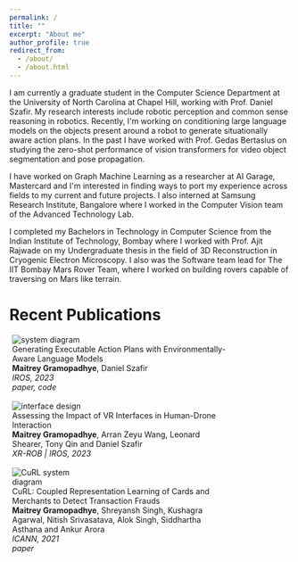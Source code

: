 ```yaml
---
permalink: /
title: ""
excerpt: "About me"
author_profile: true
redirect_from: 
  - /about/
  - /about.html
---
```


<style>
/* Float four columns side by side */
.column {
  float: left;
  width: 25%;
  padding: 0 10px;
}

/* Remove extra left and right margins, due to padding in columns */
.row {margin: 0 -5px;}

/* Clear floats after the columns */
.row:after {
  content: "";
  display: table;
  clear: both;
}

/* Style the counter cards */
.card {
<!--   box-shadow: 0 4px 8px 0 rgba(0, 0, 0, 0.2); /* this adds the "card" effect */ -->
  padding: 16px;
<!--   text-align: center; -->
<!--   background-color: #f1f1f1; -->
}

/* Responsive columns - one column layout (vertical) on small screens */
@media screen and (max-width: 600px) {
  .column {
    width: 100%;
    display: block;
    margin-bottom: 20px;
  }
}
  
a:link {
  text-decoration: none;
}
</style>

I am currently a graduate student in the <a href="https://cs.unc.edu">Computer Science Department</a> at the <a href="https://www.unc.edu">University of North Carolina at Chapel Hill</a>, working with Prof. <a href="https://www.danszafir.com">Daniel Szafir</a>. My research interests include robotic perception and common sense reasoning in robotics. Recently, I'm working on conditioning large language models on the objects present around a robot to generate situationally aware action plans. In the past I have worked with Prof. <a href="https://www.gedasbertasius.com">Gedas Bertasius</a> on studying the zero-shot performance of vision transformers for video object segmentation and pose propagation.

I have worked on Graph Machine Learning as a researcher at <a href="https://www.mastercard.co.in/en-in.html">AI Garage, Mastercard</a> and I'm interested in finding ways to port my experience across fields to my current and future projects. I also interned at <a href="https://research.samsung.com/sri-b">Samsung Research Institute, Bangalore</a> where I worked in the Computer Vision team of the Advanced Technology Lab.

I completed my Bachelors in Technology in <a href="https://www.cse.iitb.ac.in">Computer Science</a> from the <a href="https://www.iitb.ac.in">Indian Institute of Technology, Bombay</a> where I worked with Prof. <a href="https://www.cse.iitb.ac.in/~ajitvr">Ajit Rajwade</a> on my <a href="https://maitreygram.github.io/thesis/BTP_Report_2.pdf">Undergraduate thesis</a> in the field of 3D Reconstruction in Cryogenic Electron Microscopy. I also was the Software team lead for <a href="https://iitbmartian.github.io">The IIT Bombay Mars Rover Team</a>, where I worked on building rovers capable of traversing on Mars like terrain.

# Recent Publications

<div class="row">
  <div class="column">
    <div class="card">
      <img alt="system diagram" src="https://user-images.githubusercontent.com/24911348/195924327-b4230fe0-e6ec-4cfe-acf5-3ebf3db022a9.png"/>
    </div>
  </div>
  <div class="column" style="width: 75%;">
    <div class="card">
      <a href="https://maitreygram.github.io/publication/Scene-aware-language-planner">Generating Executable Action Plans with Environmentally-Aware Language Models</a>
    </div>
    <div class="card">
      <b>Maitrey Gramopadhye</b>, Daniel Szafir
    </div>
    <div class="card">
      <i>IROS, 2023</i>
    </div>
    <div class="card">
      <i><a href="https://arxiv.org/abs/2210.04964">paper</a>, <a href="https://github.com/hri-ironlab/scene_aware_language_planner">code</a></i>
    </div>
  </div>
</div>
<br>


<div class="row">
  <div class="column">
    <div class="card">
      <img alt="interface design" src="https://github.com/maitreygram/maitreygram.github.io/assets/24911348/6ff2cc18-96cf-4b6e-a689-eba30d6efac8"/>
    </div>
  </div>
  <div class="column" style="width: 75%;">
    <div class="card">
      <a href="https://maitreygram.github.io/publication/VR-or-not">Assessing the Impact of VR Interfaces in Human-Drone Interaction</a>
    </div>
    <div class="card">
      <b>Maitrey Gramopadhye</b>, Arran Zeyu Wang, Leonard Shearer, Tony Qin and Daniel Szafir
    </div>
    <div class="card">
      <i>XR-ROB | IROS, 2023</i>
    </div>
    <div class="card">
      <!-- <i><a href="https://maitreygram.github.io/papers/VR_or_not_XR_ROB_23.pdf">paper</a></i> -->
    </div>
  </div>
</div>
<br>



<div class="row">
  <div class="column">
    <div class="card">
      <img src="https://user-images.githubusercontent.com/24911348/195767144-15cb4b40-5808-4739-9d87-657bdf465190.png" alt="CuRL system diagram"/>
    </div>
  </div>
  <div class="column" style="width: 75%;">
    <div class="card">
      <a href="https://maitreygram.github.io/publication/CuRL">CuRL: Coupled Representation Learning of Cards and Merchants to Detect Transaction Frauds</a>
    </div>
    <div class="card">
      <b>Maitrey Gramopadhye</b>, Shreyansh Singh, Kushagra Agarwal, Nitish Srivasatava, Alok Singh, Siddhartha Asthana and Ankur Arora
    </div>
    <div class="card">
      <i>ICANN, 2021</i>
    </div>
    <div class="card">
      <i><a href="https://link.springer.com/chapter/10.1007/978-3-030-86383-8_2">paper</a></i>
    </div>
  </div>
</div>

<!-- <img width="200" alt="system diagram" src="https://user-images.githubusercontent.com/24911348/195924327-b4230fe0-e6ec-4cfe-acf5-3ebf3db022a9.png" align="left"/>
<a href="https://arxiv.org/abs/2210.04964" style="text-decoration:none">Generating Executable Action Plans with Environmentally-Aware Language Models</a> \
**Maitrey Gramopadhye**, Daniel Szafir \
*arXiv, 2022* \

<img src="https://user-images.githubusercontent.com/24911348/195767144-15cb4b40-5808-4739-9d87-657bdf465190.png" alt="CuRL system diagram" width="200" align="left"/>
<a href="https://link.springer.com/chapter/10.1007/978-3-030-86383-8_2" style="text-decoration:none">CuRL: Coupled Representation Learning of Cards and Merchants to Detect Transaction Frauds</a> \
**Maitrey Gramopadhye**, Shreyansh Singh, Kushagra Agarwal, Nitish Srivasatava, Alok Singh, Siddhartha Asthana and Ankur Arora \
*ICANN, 2021* -->
